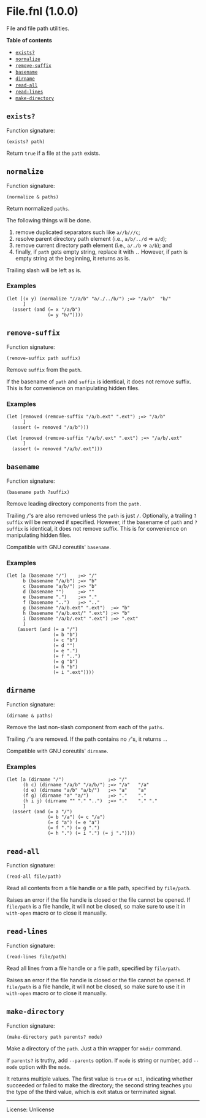 # File.fnl (1.0.0)
File and file path utilities.

**Table of contents**

- [`exists?`](#exists)
- [`normalize`](#normalize)
- [`remove-suffix`](#remove-suffix)
- [`basename`](#basename)
- [`dirname`](#dirname)
- [`read-all`](#read-all)
- [`read-lines`](#read-lines)
- [`make-directory`](#make-directory)

## `exists?`
Function signature:

```
(exists? path)
```

Return `true` if a file at the `path` exists.

## `normalize`
Function signature:

```
(normalize & paths)
```

Return normalized `paths`.

The following things will be done.

1. remove duplicated separators such like `a//b///c`;
3. resolve parent directory path element (i.e., `a/b/../d` => `a/d`);
2. remove current directory path element (i.e., `a/./b` => `a/b`); and
4. finally, if `path` gets empty string, replace it with `.`. However,
   if `path` is empty string at the beginning, it returns as is.

Trailing slash will be left as is.

### Examples

```fennel
(let [(x y) (normalize "//a/b" "a/./../b/") ;=> "/a/b"	"b/"
      ]
  (assert (and (= x "/a/b")
               (= y "b/"))))
```

## `remove-suffix`
Function signature:

```
(remove-suffix path suffix)
```

Remove `suffix` from the `path`.

If the basename of `path` and `suffix` is identical,
it does not remove suffix.
This is for convenience on manipulating hidden files.

### Examples

```fennel
(let [removed (remove-suffix "/a/b.ext" ".ext") ;=> "/a/b"
      ]
  (assert (= removed "/a/b")))

(let [removed (remove-suffix "/a/b/.ext" ".ext") ;=> "/a/b/.ext"
      ]
  (assert (= removed "/a/b/.ext")))
```

## `basename`
Function signature:

```
(basename path ?suffix)
```

Remove leading directory components from the `path`.

Trailing `/`'s are also removed unless the `path` is just `/`.
Optionally, a trailing `?suffix` will be removed if specified. 
However, if the basename of `path` and `?suffix` is identical,
it does not remove suffix.
This is for convenience on manipulating hidden files.

Compatible with GNU coreutils' `basename`.

### Examples

```fennel
(let [a (basename "/")    ;=> "/"
      b (basename "/a/b") ;=> "b"
      c (basename "a/b/") ;=> "b"
      d (basename "")     ;=> ""
      e (basename ".")    ;=> "."
      f (basename "..")   ;=> ".."
      g (basename "/a/b.ext" ".ext")  ;=> "b"
      h (basename "/a/b.ext/" ".ext") ;=> "b"
      i (basename "/a/b/.ext" ".ext") ;=> ".ext"
      ]
    (assert (and (= a "/")
                 (= b "b")
                 (= c "b")
                 (= d "")
                 (= e ".")
                 (= f "..")
                 (= g "b")
                 (= h "b")
                 (= i ".ext"))))
```

## `dirname`
Function signature:

```
(dirname & paths)
```

Remove the last non-slash component from each of the `paths`.

Trailing `/`'s are removed. If the path contains no `/`'s, it returns `.`.

Compatible with GNU coreutils' `dirname`.

### Examples

```fennel
(let [a (dirname "/")                ;=> "/"
      (b c) (dirname "/a/b" "/a/b/") ;=> "/a"	"/a"
      (d e) (dirname "a/b" "a/b/")   ;=> "a"	"a"
      (f g) (dirname "a" "a/")       ;=> "."	"."
      (h i j) (dirname "" "." "..")  ;=> "."	"."	"."
      ]
  (assert (and (= a "/")
               (= b "/a") (= c "/a")
               (= d "a") (= e "a")
               (= f ".") (= g ".")
               (= h ".") (= i ".") (= j "."))))
```

## `read-all`
Function signature:

```
(read-all file/path)
```

Read all contents from a file handle or a file path, specified by `file/path`.

Raises an error if the file handle is closed or the file cannot be opened.
If `file/path` is a file handle, it will not be closed, so make sure to use it
in `with-open` macro or to close it manually.

## `read-lines`
Function signature:

```
(read-lines file/path)
```

Read all lines from a file handle or a file path, specified by `file/path`.

Raises an error if the file handle is closed or the file cannot be opened.
If `file/path` is a file handle, it will not be closed, so make sure to use it
in `with-open` macro or to close it manually.

## `make-directory`
Function signature:

```
(make-directory path parents? mode)
```

Make a directory of the `path`. Just a thin wrapper for `mkdir` command.

If `parents?` is truthy, add `--parents` option. If `mode` is string or
number, add `--mode` option with the `mode`.

It returns multiple values. The first value is `true` or `nil`, indicating
whether succeeded or failed to make the directory; the second string teaches
you the type of the third value, which is exit status or terminated signal.


---

License: Unlicense


<!-- Generated with Fenneldoc 1.0.1-dev-7960056
     https://gitlab.com/andreyorst/fenneldoc -->

